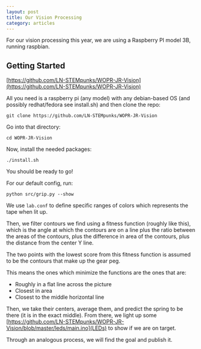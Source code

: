 ```yaml
---
layout: post
title: Our Vision Processing
category: articles
---
```


For our vision processing this year, we are using a Raspberry PI model 3B, running raspbian.

## Getting Started

[https://github.com/LN-STEMpunks/WOPR-JR-Vision](https://github.com/LN-STEMpunks/WOPR-JR-Vision)

All you need is a raspberry pi (any model) with any debian-based OS (and possibly redhat/fedora see install.sh) and then clone the repo:

`git clone https://github.com/LN-STEMpunks/WOPR-JR-Vision`

Go into that directory:

`cd WOPR-JR-Vision`

Now, install the needed packages:

`./install.sh`

You should be ready to go!

For our default config, run:

`python src/grip.py --show`

We use `lab.conf` to define specific ranges of colors which represents the tape when lit up.

Then, we filter contours we find using a fitness function (roughly like this), which is the angle at which the contours are on a line plus the ratio between the areas of the contours, plus the difference in area of the contours, plus the distance from the center Y line.

The two points with the lowest score from this fitness function is assumed to be the contours that make up the gear peg.

This means the ones which minimize the functions are the ones that are:

  * Roughly in a flat line across the picture
  * Closest in area
  * Closest to the middle horizontal line

Then, we take their centers, average them, and predict the spring to be there (it is in the exact middle). From there, we light up some [https://github.com/LN-STEMpunks/WOPR-JR-Vision/blob/master/leds/main.ino](LEDs) to show if we are on target.

Through an analogous process, we will find the goal and publish it.

